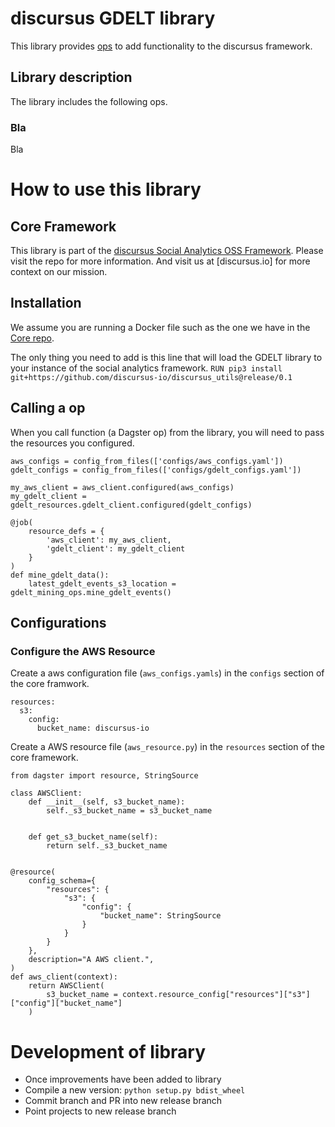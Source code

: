 # discursus GDELT library
This library provides [ops](https://docs.dagster.io/concepts/ops-jobs-graphs/ops) to add functionality to the discursus framework.

## Library description
The library includes the following ops.

### Bla
Bla


# How to use this library
## Core Framework
This library is part of the [discursus Social Analytics OSS Framework](https://github.com/discursus-io/discursus_core). Please visit the repo for more information. And visit us at [discursus.io] for more context on our mission.

## Installation
We assume you are running a Docker file such as the one we have in the [Core repo](https://github.com/discursus-io/discursus_core/blob/release/0.1/Dockerfile_app.REPLACE).

The only thing you need to add is this line that will load the GDELT library to your instance of the social analytics framework.
`RUN pip3 install git+https://github.com/discursus-io/discursus_utils@release/0.1`

## Calling a op
When you call function (a Dagster op) from the library, you will need to pass the resources you configured.

```
aws_configs = config_from_files(['configs/aws_configs.yaml'])
gdelt_configs = config_from_files(['configs/gdelt_configs.yaml'])

my_aws_client = aws_client.configured(aws_configs)
my_gdelt_client = gdelt_resources.gdelt_client.configured(gdelt_configs)

@job(
    resource_defs = {
        'aws_client': my_aws_client,
        'gdelt_client': my_gdelt_client
    }
)
def mine_gdelt_data():
    latest_gdelt_events_s3_location = gdelt_mining_ops.mine_gdelt_events()
```

## Configurations
### Configure the AWS Resource
Create a aws configuration file (`aws_configs.yamls`) in the `configs` section of the core framwork.

```
resources:
  s3:
    config:
      bucket_name: discursus-io
```

Create a AWS resource file (`aws_resource.py`) in the `resources` section of the core framework.

```
from dagster import resource, StringSource

class AWSClient:
    def __init__(self, s3_bucket_name):
        self._s3_bucket_name = s3_bucket_name


    def get_s3_bucket_name(self):
        return self._s3_bucket_name


@resource(
    config_schema={
        "resources": {
            "s3": {
                "config": {
                    "bucket_name": StringSource
                }
            }
        }
    },
    description="A AWS client.",
)
def aws_client(context):
    return AWSClient(
        s3_bucket_name = context.resource_config["resources"]["s3"]["config"]["bucket_name"]
    )
```


# Development of library
- Once improvements have been added to library
- Compile a new version: `python setup.py bdist_wheel`
- Commit branch and PR into new release branch
- Point projects to new release branch